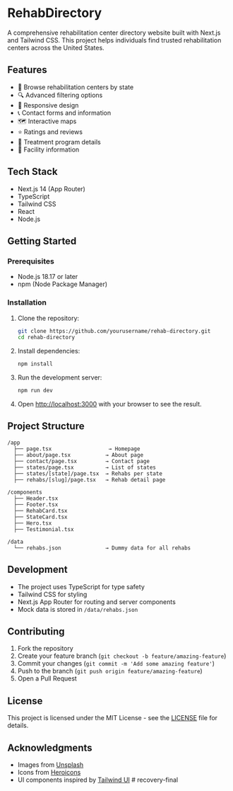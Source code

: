 # RehabDirectory

A comprehensive rehabilitation center directory website built with Next.js and Tailwind CSS. This project helps individuals find trusted rehabilitation centers across the United States.

## Features

- 🏥 Browse rehabilitation centers by state
- 🔍 Advanced filtering options
- 📱 Responsive design
- 📞 Contact forms and information
- 🗺️ Interactive maps
- ⭐ Ratings and reviews
- 💊 Treatment program details
- 🏢 Facility information

## Tech Stack

- Next.js 14 (App Router)
- TypeScript
- Tailwind CSS
- React
- Node.js

## Getting Started

### Prerequisites

- Node.js 18.17 or later
- npm (Node Package Manager)

### Installation

1. Clone the repository:
   ```bash
   git clone https://github.com/yourusername/rehab-directory.git
   cd rehab-directory
   ```

2. Install dependencies:
   ```bash
   npm install
   ```

3. Run the development server:
   ```bash
   npm run dev
   ```

4. Open [http://localhost:3000](http://localhost:3000) with your browser to see the result.

## Project Structure

```
/app
  ├── page.tsx                  → Homepage
  ├── about/page.tsx           → About page
  ├── contact/page.tsx         → Contact page
  ├── states/page.tsx          → List of states
  ├── states/[state]/page.tsx  → Rehabs per state
  ├── rehabs/[slug]/page.tsx   → Rehab detail page

/components
  ├── Header.tsx
  ├── Footer.tsx
  ├── RehabCard.tsx
  ├── StateCard.tsx
  ├── Hero.tsx
  ├── Testimonial.tsx

/data
  └── rehabs.json              → Dummy data for all rehabs
```

## Development

- The project uses TypeScript for type safety
- Tailwind CSS for styling
- Next.js App Router for routing and server components
- Mock data is stored in `/data/rehabs.json`

## Contributing

1. Fork the repository
2. Create your feature branch (`git checkout -b feature/amazing-feature`)
3. Commit your changes (`git commit -m 'Add some amazing feature'`)
4. Push to the branch (`git push origin feature/amazing-feature`)
5. Open a Pull Request

## License

This project is licensed under the MIT License - see the [LICENSE](LICENSE) file for details.

## Acknowledgments

- Images from [Unsplash](https://unsplash.com)
- Icons from [Heroicons](https://heroicons.com)
- UI components inspired by [Tailwind UI](https://tailwindui.com) # recovery-final
